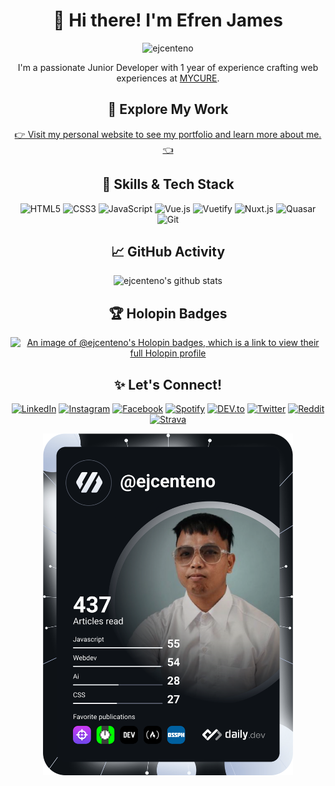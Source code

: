 <h1 align="center">👋 Hi there! I'm Efren James</h1>

<p align="center">
  <img src="https://komarev.com/ghpvc/?username=ejcenteno&label=Profile%20views&color=0e75b6&style=flat" alt="ejcenteno" /> 
</p>

<p align="center">
  I'm a passionate Junior Developer with 1 year of experience crafting web experiences at <a href="https://www.mycure.md" target="_blank">MYCURE</a>.
</p>

<h2 align="center">🚀 Explore My Work</h2>

<p align="center">
  <a href="https://www.ejcenteno.dev/" target="_blank">👉 Visit my personal website to see my portfolio and learn more about me. 👈</a>
</p>

<h2 align="center">🧰 Skills & Tech Stack</h2>

<p align="center">
  <img src="https://img.shields.io/badge/HTML5%20-%23E34F26.svg?style=for-the-badge&logo=html5&logoColor=white" alt="HTML5" />
  <img src="https://img.shields.io/badge/CSS%20-%231572B6.svg?style=for-the-badge&logo=css3&logoColor=white" alt="CSS3" />
  <img src="https://img.shields.io/badge/JavaScript%20-%23F7DF1E.svg?style=for-the-badge&logo=javascript&logoColor=black" alt="JavaScript" />
  <img src="https://img.shields.io/badge/Vue.js-35495E?style=for-the-badge&logo=vue.js&logoColor=4FC08D" alt="Vue.js" />
  <img src="https://img.shields.io/badge/Vuetify-1867C0?style=for-the-badge&logo=vuetify&logoColor=fff" alt="Vuetify" />
  <img src="https://img.shields.io/badge/Nuxt.js-00DC82?logo=nuxtdotjs&logoColor=fff&style=for-the-badge" alt="Nuxt.js" />
  <img src="https://img.shields.io/badge/Quasar-1976D2?logo=quasar&logoColor=fff&style=for-the-badge" alt="Quasar" />
  <img src="https://img.shields.io/badge/Git-%23F05033.svg?style=for-the-badge&logo=git&logoColor=white" alt="Git" />
</p>

<h2 align="center">📈 GitHub Activity</h2>

<p align="center">
  <img src="https://github-readme-stats.vercel.app/api?username=ejcenteno&theme=tokyonight&show_icons=true" alt="ejcenteno's github stats" />
</p>

<h2 align="center">🏆 Holopin Badges</h2>

<p align="center">
  <a href="https://holopin.io/@ejcenteno" target="_blank"><img src="https://holopin.me/ejcenteno" alt="An image of @ejcenteno's Holopin badges, which is a link to view their full Holopin profile" /></a>
</p>

<h2 align="center">✨ Let's Connect!</h2>

<p align="center">
  <a href="https://www.linkedin.com/in/ejcenteno" target="_blank"><img src="https://img.shields.io/badge/LinkedIn-%230077B5.svg?&style=flat-square&logo=linkedin&logoColor=white" alt="LinkedIn"></a>
  <a href="https://www.instagram.com/ejcenteno_" target="_blank"><img src="https://img.shields.io/badge/Instagram-%23E4405F.svg?&style=flat-square&logo=instagram&logoColor=white" alt="Instagram"></a>
  <a href="https://www.facebook.com/ejcenteno69" target="_blank"><img src="https://img.shields.io/badge/Facebook-%231877F2.svg?&style=flat-square&logo=facebook&logoColor=white" alt="Facebook"></a>
  <a href="https://open.spotify.com/user/22necpinpzg4hrpxrrfgltbzy" target="_blank"><img src="https://img.shields.io/badge/Spotify-%231ED760.svg?&style=flat-square&logo=spotify&logoColor=white" alt="Spotify"></a>
  <a href="https://dev.to/ejcenteno" target="_blank"><img src="https://img.shields.io/badge/DEV-%230A0A0A.svg?&style=flat-square&logo=DEV.to&logoColor=white" alt="DEV.to"></a>
  <a href="https://twitter.com/ejcenteno_" target="_blank"><img src="https://img.shields.io/badge/Twitter-1DA1F2?&style=flat-square&logo=twitter&logoColor=white" alt="Twitter"></a>
  <a href="https://reddit.com/ejcenteno" target="_blank"><img src="https://img.shields.io/badge/Reddit-FF4500?style=flat-square&logo=reddit&logoColor=white" alt="Reddit"></a>
  <a href="https://www.strava.com/athletes/ejcenteno" target="_blank"><img src="https://img.shields.io/badge/Strava-FC4C02?style=flat-square&logo=strava&logoColor=white" alt="Strava"></a>

</p>

<p align="center">
  <a href="https://bento.me/ejcenteno" target="_blank"><img src="https://github.com/ejcenteno/ejcenteno/blob/main/devcard.svg" width="400" alt="ejcenteno's Dev Card"/></a>
</p>
